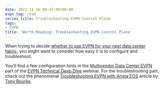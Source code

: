 ```yaml
---
date: 2022-11-26 08:47:00+00:00
evpn_tag: read
series_title: Troubleshooting EVPN Control Plane
tags:
- EVPN
title: 'Worth Reading: Troubleshooting EVPN Control Plane'
---
```

When trying to decide [whether to use EVPN for your next data center fabric](/2022/09/mlag-bridging-evpn.html), you might want to consider how easy it is to configure and troubleshoot.

You'll find a few configuration hints in the [Multivendor Data Center EVPN](https://my.ipspace.net/bin/list?id=EVPN#MULTIVENDOR) part of the [EVPN Technical Deep Dive](https://www.ipspace.net/EVPN_Technical_Deep_Dive) webinar. For the troubleshooting part, check out the phenomenal [Troubleshooting EVPN with Arista EOS](https://datacenteroverlords.com/2022/11/18/troubleshooting-evpn-with-arista-eos-control-plane-edition/) article by [Tony Bourke](https://www.linkedin.com/in/tony-bourke-a3232b1/).

